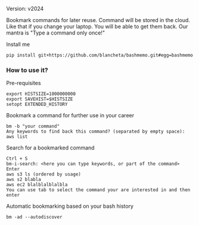 Version: v2024

Bookmark commands for later reuse. Command will be stored in the cloud.
Like that if you change your laptop. You will be able to get them back.
Our mantra is "Type a command only once!"

Install me

```
pip install git+https://github.com/blancheta/bashmemo.git#egg=bashmemo
```

### How to use it?

Pre-requisites
```
export HISTSIZE=1000000000
export SAVEHIST=$HISTSIZE
setopt EXTENDED_HISTORY
```

Bookmark a command for further use in your career
```
bm -b "your command"
Any keywords to find back this command? (separated by empty space): aws list
```

Search for a bookmarked command
```
Ctrl + S
bm-i-search: <here you can type keywords, or part of the command>
Enter
aws s3 ls (ordered by usage)
aws s2 blabla
aws ec2 blalblalblalbla
You can use tab to select the command your are interested in and then enter
```

Automatic bookmarking based on your bash history
```
bm -ad --autodiscover
```


